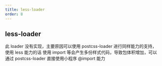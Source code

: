 ```yaml
---
title: less-loader
order: 8
---
```


## less-loader

此 loader 没有实现，主要原因可以使用 postcss-loader 进行同样能力的支持，使用 less 能力的话
使用 import 等会产生多份样式代码，导致包体积增加，可以通过 postcss-loader 直接使用小程序 @import 能力

